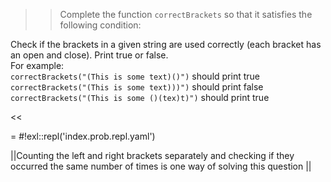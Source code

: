 >>Complete the function <code>correctBrackets</code> so that it satisfies the following condition:
<p>Check if the brackets in a given string are used correctly (each bracket has an open and close). Print true or false.<br/>
For example:<br/>
<code>correctBrackets("(This is some text)()")</code> should print true<br/>
<code>correctBrackets("(This is some text)))")</code> should print false<br/>
<code>correctBrackets("(This is some ()(tex)t)")</code> should print true</p><<

= #!exl::repl('index.prob.repl.yaml')

||Counting the left and right brackets separately and checking if they occurred the same number of times is one way of solving this question ||
